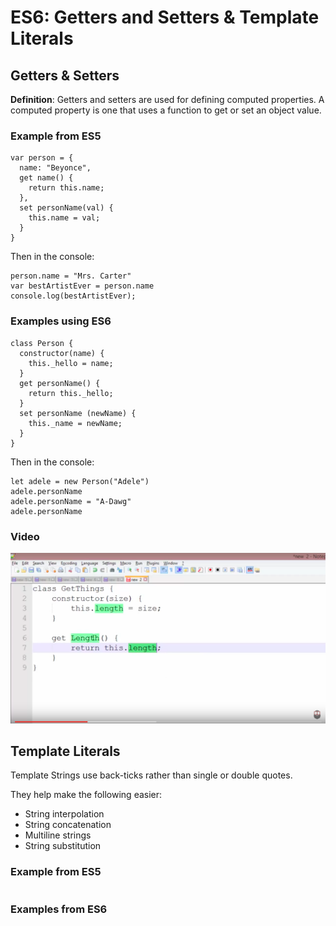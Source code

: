 # ES6: Getters and Setters & Template Literals

## Getters & Setters
**Definition**: Getters and setters are used for defining computed properties. A computed property is one that uses a function to get or set an object value.

### Example from ES5
```
var person = {
  name: "Beyonce",
  get name() {
    return this.name;
  },
  set personName(val) {
    this.name = val;
  }
}
```

Then in the console:

```
person.name = "Mrs. Carter"
var bestArtistEver = person.name
console.log(bestArtistEver);
```

### Examples using ES6
```
class Person {
  constructor(name) {
    this._hello = name;
  }
  get personName() {
    return this._hello;
  }
  set personName (newName) {
    this._name = newName;
  }
}
```

Then in the console:

```
let adele = new Person("Adele")
adele.personName
adele.personName = "A-Dawg"
adele.personName
```

### Video
[![video](images/video-getters-setters.png)](https://www.youtube.com/watch?v=nx6DFeNIXlA)

## Template Literals
Template Strings use back-ticks rather than single or double quotes.

They help make the following easier:

* String interpolation
* String concatenation
* Multiline strings
* String substitution

### Example from ES5
```

```

### Examples from ES6
```

```
